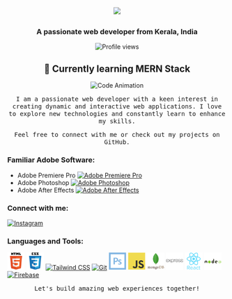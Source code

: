 <h1 align="center"><img src="https://media.discordapp.net/attachments/979241917852303370/1112399216027906139/Vanilla-1s-285px_1.gif?width=356&height=177"></h1>
<h3 align="center">A passionate web developer from Kerala, India</h3>

<p align="center">
  <img src="https://komarev.com/ghpvc/?username=itss0urav&label=Profile%20views&color=0e75b6&style=flat" alt="Profile views"/>
</p>

<h2 align="center">🌱 Currently learning MERN Stack</h2>

<p align="center">
  <img src="https://media.giphy.com/media/Y4ak9Ki2GZCbJxAnJD/giphy.gif" alt="Code Animation" width="500" height="280">
</p>

<p align="center">
  <samp>I am a passionate web developer with a keen interest in creating dynamic and interactive web applications. I love to explore new technologies and constantly learn to enhance my skills.</samp>
</p>

<p align="center">
  <samp>Feel free to connect with me or check out my projects on GitHub.</samp>  
</p>
<p align="center">
<h3>Familiar Adobe Software:</h3>
<ul>
            <li>
              Adobe Premiere Pro
              <a href="https://www.adobe.com/in/products/premiere.html"
                ><img
                  src="https://upload.wikimedia.org/wikipedia/commons/thumb/4/40/Adobe_Premiere_Pro_CC_icon.svg/1024px-Adobe_Premiere_Pro_CC_icon.svg.png"
                  alt="Adobe Premiere Pro"
                  width="40"
                  height="40"
              /></a>
            </li>
            <li>
              Adobe Photoshop
              <a href="https://www.adobe.com/in/products/photoshop.html"
                ><img
                  src="https://www.adobe.com/content/dam/shared/images/product-icons/svg/photoshop.svg"
                  alt="Adobe Photoshop"
                  width="40"
                  height="40"
              /></a>
            </li>
            <li>
              Adobe After Effects
              <a href="https://www.adobe.com/in/products/aftereffects.html"
                ><img
                  src="https://www.adobe.com/content/dam/cc/us/en/products/ccoverview/ae_cc_app_RGB.svg"
                  alt="Adobe After Effects"
                  width="40"
                  height="40"
              /></a>
            </li>
          </ul>
</p>


<h3 align="left">Connect with me:</h3>
<p align="left">
  <a href="https://www.instagram.com/itsclashgod/"><img src="https://img.shields.io/badge/-Instagram-E4405F?style=flat-square&logo=Instagram&logoColor=white" alt="Instagram"></a>
</p>

<h3 align="left">Languages and Tools:</h3>
<p align="left">
  <a href="https://www.w3.org/html/"><img src="https://raw.githubusercontent.com/devicons/devicon/master/icons/html5/html5-original-wordmark.svg" alt="HTML5" width="40" height="40"></a>
  <a href="https://www.w3schools.com/css/"><img src="https://raw.githubusercontent.com/devicons/devicon/master/icons/css3/css3-original-wordmark.svg" alt="CSS3" width="40" height="40"></a>
  <a href="https://tailwindcss.com/"><img src="https://www.vectorlogo.zone/logos/tailwindcss/tailwindcss-icon.svg" alt="Tailwind CSS" width="40" height="40"></a>
  <a href="https://git-scm.com/"><img src="https://www.vectorlogo.zone/logos/git-scm/git-scm-icon.svg" alt="Git" width="40" height="40"></a>
  <a href="https://www.photoshop.com/en"><img src="https://raw.githubusercontent.com/devicons/devicon/master/icons/photoshop/photoshop-line.svg" alt="Photoshop" width="40" height="40"></a>
  <a href="https://developer.mozilla.org/en-US/docs/Web/JavaScript"><img src="https://raw.githubusercontent.com/devicons/devicon/master/icons/javascript/javascript-original.svg" alt="JavaScript" width="40" height="40"></a>
  <a href="https://www.mongodb.com/"><img src="https://raw.githubusercontent.com/devicons/devicon/master/icons/mongodb/mongodb-original-wordmark.svg" alt="MongoDB" width="40" height="40"></a>
  <a href="https://expressjs.com"><img src="https://raw.githubusercontent.com/devicons/devicon/master/icons/express/express-original-wordmark.svg" alt="Express.js" width="40" height="40"></a>
  <a href="https://reactjs.org/"><img src="https://raw.githubusercontent.com/devicons/devicon/master/icons/react/react-original-wordmark.svg" alt="React" width="40" height="40"></a>
  <a href="https://nodejs.org"><img src="https://raw.githubusercontent.com/devicons/devicon/master/icons/nodejs/nodejs-original-wordmark.svg" alt="Node.js" width="40" height="40"></a>
  <a href="https://firebase.google.com/"><img src="https://www.vectorlogo.zone/logos/firebase/firebase-icon.svg" alt="Firebase" width="40" height="40"></a>
</p>

<p align="center">
  <samp>Let's build amazing web experiences together!</samp>
</p>
